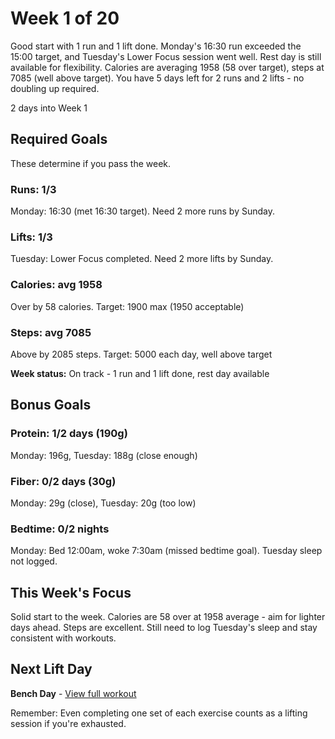 # Week 1 of 20

Good start with 1 run and 1 lift done. Monday's 16:30 run exceeded the 15:00 target, and Tuesday's Lower Focus session went well. Rest day is still available for flexibility. Calories are averaging 1958 (58 over target), steps at 7085 (well above target). You have 5 days left for 2 runs and 2 lifts - no doubling up required.

2 days into Week 1

## Required Goals

These determine if you pass the week.

### Runs: 1/3

Monday: 16:30 (met 16:30 target). Need 2 more runs by Sunday.

### Lifts: 1/3

Tuesday: Lower Focus completed. Need 2 more lifts by Sunday.

### Calories: avg 1958

Over by 58 calories. Target: 1900 max (1950 acceptable)

### Steps: avg 7085

Above by 2085 steps. Target: 5000 each day, well above target

**Week status:** On track - 1 run and 1 lift done, rest day available

## Bonus Goals

### Protein: 1/2 days (190g)

Monday: 196g, Tuesday: 188g (close enough)

### Fiber: 0/2 days (30g)

Monday: 29g (close), Tuesday: 20g (too low)

### Bedtime: 0/2 nights

Monday: Bed 12:00am, woke 7:30am (missed bedtime goal). Tuesday sleep not logged.

## This Week's Focus

Solid start to the week. Calories are 58 over at 1958 average - aim for lighter days ahead. Steps are excellent. Still need to log Tuesday's sleep and stay consistent with workouts.

## Next Lift Day

**Bench Day** - [View full workout](lifting.html)

Remember: Even completing one set of each exercise counts as a lifting session if you're exhausted.